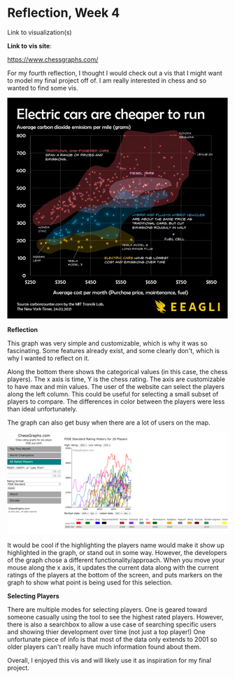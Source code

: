 # Reflection, Week 4

Link to visualization(s)

**Link to vis site**:

https://www.chessgraphs.com/

For my fourth reflection, I thought I would check out a vis that I might want to model my final project off of. I am really interested in chess and so wanted to find some vis.

![Chess rating graph](./week4.png)

**Reflection**

This graph was very simple and customizable, which is why it was so fascinating. Some features already exist, and some clearly don't, which is why I wanted to reflect on it.

Along the bottom there shows the categorical values (in this case, the chess players). The x axis is time, Y is the chess rating. The axis are customizable to have max and min values. 
The user of the website can select the players along the left column. This could be useful for selecting a small subset of players to compare. The differences in color between the players were less than ideal unfortunately.

The graph can also get busy when there are a lot of users on the map. 

![Crowded Chess rating graph](./week4(2).png)

It would be cool if the highlighting the players name would make it show up highlighted in the graph, or stand out in some way. However, the developers of the graph chose a different functionality/approach. When you move your mouse along the x axis, it updates the current data along with the current ratings of the players at the bottom of the screen, and puts markers on the graph to show what point is being used for this selection. 

**Selecting Players**

There are multiple modes for selecting players. One is geared toward someone casually using the tool to see the highest rated players. However, there is also a searchbox to allow a use case of searching specific users and showing thier development over time (not just a top player!) 
One unfortunate piece of info is that most of the data only extends to 2001 so older players can't really have much information found about them.

Overall, I enjoyed this vis and will likely use it as inspiration for my final project.

